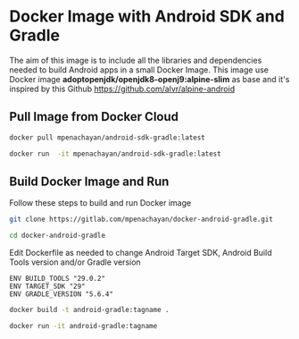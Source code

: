 # Docker Image with Android SDK and Gradle

The aim of this image is to include all the libraries and dependencies needed to build Android apps in a small Docker Image. This image use Docker image **adoptopenjdk/openjdk8-openj9:alpine-slim** as base and it's inspired by this Github https://github.com/alvr/alpine-android

## Pull Image from Docker Cloud

```bash
docker pull mpenachayan/android-sdk-gradle:latest
```

```bash
docker run  -it mpenachayan/android-sdk-gradle:latest
```

## Build Docker Image and Run

Follow these steps to build and run Docker image

```bash
git clone https://gitlab.com/mpenachayan/docker-android-gradle.git
```

```bash
cd docker-android-gradle
```

Edit Dockerfile as needed to change Android Target SDK, Android Build Tools version and/or Gradle version

```docker
ENV BUILD_TOOLS "29.0.2"
ENV TARGET_SDK "29"
ENV GRADLE_VERSION "5.6.4"
```

```bash
docker build -t android-gradle:tagname .
```

```bash
docker run -it android-gradle:tagname
```


